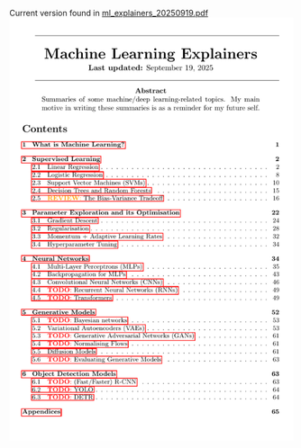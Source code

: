 Current version found in [ml_explainers_20250919.pdf](ml_explainers_20250919.pdf)
[![Preview](figures/_for_README/first_page.png)](build/ml_explainers.pdf)